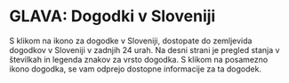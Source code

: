 # GLAVA: Dogodki v Sloveniji

S klikom na ikono za dogodke v Sloveniji, dostopate do zemljevida dogodkov v Sloveniji v zadnjih 24 urah. Na desni strani je pregled stanja v številkah in legenda znakov za vrsto dogodka. S klikom na posamezno ikono dogodka, se vam odprejo dostopne informacije za ta dogodek.

<figure><img src="https://navodila.ignis112.si/Q5E1QGkSmgFL9ayRGZhZ/~gitbook/image?url=https%3A%2F%2F1144351825-files.gitbook.io%2F%7E%2Ffiles%2Fv0%2Fb%2Fgitbook-legacy-files%2Fo%2Fassets%252F-MX2pnuWceN2b3jR2bIP%252F-MXfU_1nB1ShZpESljKy%252F-MXfVgVzYhlnxpp_l7kM%252Flokacija_dogodkov.PNG%3Falt%3Dmedia%26token%3D61ddc86f-15b3-45bd-bdb2-10bf210d4671&#x26;width=768&#x26;dpr=4&#x26;quality=100&#x26;sign=7dc01f61&#x26;sv=2" alt=""><figcaption></figcaption></figure>



